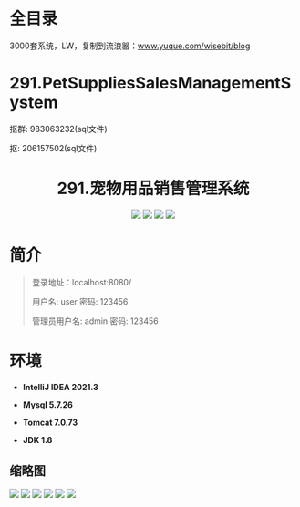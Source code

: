 # 全目录

3000套系统，LW，复制到流浪器：www.yuque.com/wisebit/blog

# 291.PetSuppliesSalesManagementSystem

<p>抠群: 983063232(sql文件)</p>
<p>抠: 206157502(sql文件)</p>

<p><h1 align="center">291.宠物用品销售管理系统</h1></p>



<p align="center">
	<img src="https://img.shields.io/badge/jdk-1.8-orange.svg"/>
    <img src="https://img.shields.io/badge/springboot-5.x-lightgrey.svg"/>
    <img src="https://img.shields.io/badge/html-3.x-blue.svg"/>
    <img src="https://img.shields.io/badge/mybatis-5.x-yellow.svg"/>
</p>

# 简介
>
> 
>
> 登录地址：localhost:8080/
>
> 用户名: user   密码: 123456
>
> 管理员用户名: admin   密码: 123456
>


# 环境

- <b>IntelliJ IDEA 2021.3</b>

- <b>Mysql 5.7.26</b>

- <b>Tomcat 7.0.73</b>

- <b>JDK 1.8</b>





## 缩略图

![](https://bitwise.oss-cn-heyuan.aliyuncs.com/2024/9/10/65d48f24-7653-4df6-8d6b-0ece4d758448.png)
![](https://bitwise.oss-cn-heyuan.aliyuncs.com/2024/9/10/97fb3cd8-e543-45a8-9e8e-36e916627f75.png)
![](https://bitwise.oss-cn-heyuan.aliyuncs.com/2024/9/10/1230ff82-fde0-479f-a8b9-91ab51e02134.png)
![](https://bitwise.oss-cn-heyuan.aliyuncs.com/2024/9/10/2c99ade5-9a11-4831-bd8f-93e96e242366.png)
![](https://bitwise.oss-cn-heyuan.aliyuncs.com/2024/9/10/7a297b3f-188b-40c9-bdfc-6e905fe771ab.png)
![](https://bitwise.oss-cn-heyuan.aliyuncs.com/2024/9/10/a8276bda-95cc-47d6-b3f4-518d578a0939.png)






